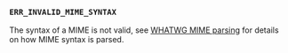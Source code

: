 <a id="ERR_INVALID_MIME_SYNTAX"></a>
### `ERR_INVALID_MIME_SYNTAX`

The syntax of a MIME is not valid, see [WHATWG MIME parsing][] for details on
how MIME syntax is parsed.

[WHATWG MIME parsing]: url.html#url_the_whatwg_url_api
